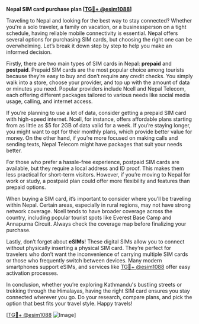 **Nepal SIM card purchase plan [[TG💪+ @esim1088](https://t.me/s/esim1088)]**

Traveling to Nepal and looking for the best way to stay connected? Whether you're a solo traveler, a family on vacation, or a businessperson on a tight schedule, having reliable mobile connectivity is essential. Nepal offers several options for purchasing SIM cards, but choosing the right one can be overwhelming. Let’s break it down step by step to help you make an informed decision.

Firstly, there are two main types of SIM cards in Nepal: **prepaid** and **postpaid**. Prepaid SIM cards are the most popular choice among tourists because they’re easy to buy and don’t require any credit checks. You simply walk into a store, choose your provider, and top up with the amount of data or minutes you need. Popular providers include Ncell and Nepal Telecom, each offering different packages tailored to various needs like social media usage, calling, and internet access.

If you’re planning to use a lot of data, consider getting a prepaid SIM card with high-speed internet. Ncell, for instance, offers affordable plans starting from as little as $5 for 2GB of data valid for a week. If you’re staying longer, you might want to opt for their monthly plans, which provide better value for money. On the other hand, if you’re more focused on making calls and sending texts, Nepal Telecom might have packages that suit your needs better.

For those who prefer a hassle-free experience, postpaid SIM cards are available, but they require a local address and ID proof. This makes them less practical for short-term visitors. However, if you’re moving to Nepal for work or study, a postpaid plan could offer more flexibility and features than prepaid options.

When buying a SIM card, it’s important to consider where you’ll be traveling within Nepal. Certain areas, especially in rural regions, may not have strong network coverage. Ncell tends to have broader coverage across the country, including popular tourist spots like Everest Base Camp and Annapurna Circuit. Always check the coverage map before finalizing your purchase.

Lastly, don’t forget about **eSIMs**! These digital SIMs allow you to connect without physically inserting a physical SIM card. They’re perfect for travelers who don’t want the inconvenience of carrying multiple SIM cards or those who frequently switch between devices. Many modern smartphones support eSIMs, and services like [TG💪+ @esim1088](https://t.me/s/esim1088) offer easy activation processes.

In conclusion, whether you’re exploring Kathmandu's bustling streets or trekking through the Himalayas, having the right SIM card ensures you stay connected wherever you go. Do your research, compare plans, and pick the option that best fits your travel style. Happy travels!

[[TG💪+ @esim1088](https://t.me/s/esim1088) ![Image](https://i.postimg.cc/Y0z9fWf4/image.png)]